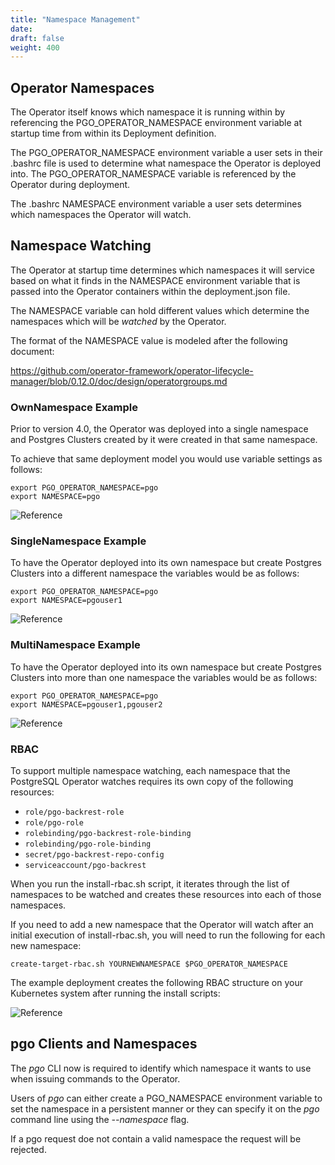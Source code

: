 ```yaml
---
title: "Namespace Management"
date:
draft: false
weight: 400
---
```


## Operator Namespaces

The Operator itself knows which namespace it is running
within by referencing the PGO_OPERATOR_NAMESPACE environment variable
at startup time from within its Deployment definition.  

The PGO_OPERATOR_NAMESPACE environment variable a user sets in their
.bashrc file is used to determine what namespace the Operator
is deployed into.  The PGO_OPERATOR_NAMESPACE variable is referenced
by the Operator during deployment.

The .bashrc NAMESPACE environment variable a user sets determines
which namespaces the Operator will watch.

## Namespace Watching

The Operator at startup time determines which namespaces it will
service based on what it finds in the NAMESPACE environment variable
that is passed into the Operator containers within the deployment.json file.

The NAMESPACE variable can hold different values which determine
the namespaces which will be *watched* by the Operator.

The format of the NAMESPACE value is modeled after the following
document:

https://github.com/operator-framework/operator-lifecycle-manager/blob/0.12.0/doc/design/operatorgroups.md


### OwnNamespace Example

Prior to version 4.0, the Operator was deployed into
a single namespace and Postgres Clusters created by it were
created in that same namespace.

To achieve that same deployment model you would use
variable settings as follows:

    export PGO_OPERATOR_NAMESPACE=pgo
    export NAMESPACE=pgo

![Reference](/Namespace-Single.png)

### SingleNamespace Example

To have the Operator deployed into its own namespace but
create Postgres Clusters into a different namespace the
variables would be as follows:

    export PGO_OPERATOR_NAMESPACE=pgo
    export NAMESPACE=pgouser1

![Reference](/Namespace-Single-Single.png)

### MultiNamespace Example

To have the Operator deployed into its own namespace but
create Postgres Clusters into more than one namespace the
variables would be as follows:

    export PGO_OPERATOR_NAMESPACE=pgo
    export NAMESPACE=pgouser1,pgouser2

![Reference](/Namespace-Single-Multiple.png)

### RBAC

To support multiple namespace watching, each namespace that the PostgreSQL
Operator watches requires its own copy of the following resources:

- `role/pgo-backrest-role`
- `role/pgo-role`
- `rolebinding/pgo-backrest-role-binding`
- `rolebinding/pgo-role-binding`
- `secret/pgo-backrest-repo-config`
- `serviceaccount/pgo-backrest`

When you run the install-rbac.sh script, it iterates through the
list of namespaces to be watched and creates these resources into
each of those namespaces.

If you need to add a new namespace that the Operator will watch
after an initial execution of install-rbac.sh, you will need to run
the following for each new namespace:

    create-target-rbac.sh YOURNEWNAMESPACE $PGO_OPERATOR_NAMESPACE

The example deployment creates the following RBAC structure
on your Kubernetes system after running the install scripts:

![Reference](/Operator-RBAC-Diagram.png)

## pgo Clients and Namespaces

The *pgo* CLI now is required to identify which namespace it
wants to use when issuing commands to the Operator.

Users of *pgo* can either create a PGO_NAMESPACE environment
variable to set the namespace in a persistent manner or they
can specify it on the *pgo* command line using the *--namespace*
flag.

If a pgo request doe not contain a valid namespace the request
will be rejected.
